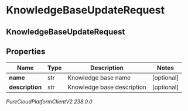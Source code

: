 # KnowledgeBaseUpdateRequest

## KnowledgeBaseUpdateRequest

## Properties

|Name | Type | Description | Notes|
|------------ | ------------- | ------------- | -------------|
| **name** | str | Knowledge base name | [optional] |
| **description** | str | Knowledge base description | [optional] |



_PureCloudPlatformClientV2 238.0.0_
